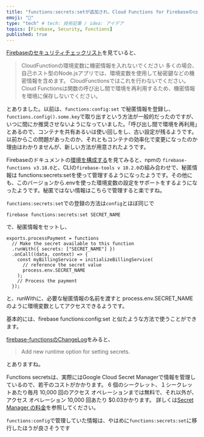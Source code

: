 ```yaml
---
title: "functions:secrets:setが追加され、Cloud Functions for Firebaseのconfigを使った環境変数が非推奨になった話"
emoji: "🤖"
type: "tech" # tech: 技術記事 / idea: アイデア
topics: [Firebase, Security, Functions]
published: true
---
```


[Firebaseのセキュリティチェックリスト](https://firebase.google.com/support/guides/security-checklist)を見ていると、


> CloudFunctionの環境変数に機密情報を入れないでください
>多くの場合、自己ホスト型のNode.jsアプリでは、環境変数を使用して秘密鍵などの機密情報を含めます。 CloudFunctionsではこれを行わないでください。 Cloud Functionsは関数の呼び出し間で環境を再利用するため、機密情報を環境に保存しないでください。

とありました。以前は、`functions:config:set` で秘匿情報を登録し、 `functions.config().some.key`で取り出すという方法が一般的だったのですが、いつに間にか推奨させないようになっていました。「呼び出し間で環境を再利用」とあるので、コンテナを共有あるいは使い回しをし、古い設定が残るようです。以前からこの問題があったのか、それともコンテナの効率化で変更になったのか理由はわかりませんが、新しい方法が用意されたようです。

Firebaseのドキュメントの[環境を構成する](https://firebase.google.com/docs/functions/config-env)を見てみると、npmの `firebase-functions v3.18.0`と、CLIの`firebase-tools v 10.2.0`の組み合わせで、秘匿情報は functions:secrets:setを使って管理するようになったようです。その他にも、このバージョンから.envを使った環境変数の設定をサポートをするようになったようです。秘匿ではない情報はこちらで管理すると楽ですね。


`functions:secrets:set`での登録の方法は`config`とほぼ同じで

```
firebase functions:secrets:set SECRET_NAME
```
で、秘匿情報をセットし、

```
exports.processPayment = functions
  // Make the secret available to this function
  .runWith({ secrets: ["SECRET_NAME"] })
  .onCall((data, context) => {
    const myBillingService = initializeBillingService(
      // reference the secret value
      process.env.SECRET_NAME
    );
    // Process the payment
  });
```
と、runWithに、必要な秘匿情報の名前を渡すと process.env.SECRET_NAME のように環境変数としてアクセスできるようです。

基本的には、firebase functions:config:set と似たような方法で使うことができます。


[firebase-functionsのChangeLog](https://github.com/firebase/firebase-functions/releases/tag/v3.18.0)をみると、

>Add new runtime option for setting secrets.

とありますね。

Functions secretsは、実際にはGoogle Cloud Secret Managerで情報を管理しているので、若干のコストがかかります。 6 個のシークレット、１シークレットあたり毎月 10,000 回のアクセス オペレーションまでは無料で、それ以外が、アクセス オペレーション 10,000 回あたり $0.03かかります。
詳しくは[Secret Manager の料金](https://cloud.google.com/secret-manager/pricing)を参照してください。

`functions:config`で管理していた情報は、やはめに`functions:secrets:set`に移行したほうが良さそうです






